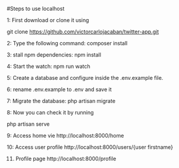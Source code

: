#Steps to use localhost

1: First download or clone it using

   git clone https://github.com/victorcarlojacaban/twitter-app.git

2: Type the following command: composer install

3: stall npm dependencies: npm install

4: Start the watch: npm run watch

5: Create a database and configure inside the .env.example file.

6: rename .env.example to .env and save it

7: Migrate the database: php artisan migrate

8: Now you can check it by running 

   php artisan serve

9: Access home vie http://localhost:8000/home

10: Access user profile http://localhost:8000/users/{user firstname}

11. Profile page http://localhost:8000/profile